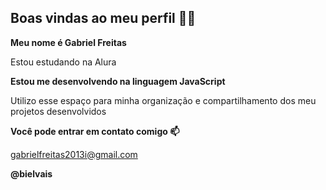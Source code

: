 ## Boas vindas ao meu perfil 💙💙

**Meu nome é Gabriel Freitas** 

Estou estudando na Alura

**Estou me desenvolvendo na linguagem JavaScript**

Utilizo esse espaço para minha organização e compartilhamento dos meu projetos desenvolvidos

**Você pode entrar em contato comigo 📫**


gabrielfreitas2013i@gmail.com

**@bielvais**


